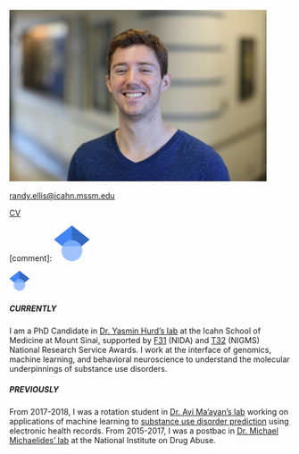 ![Randy Ellis, 2018](headshot_scaled8percent.jpg)

randy.ellis@icahn.mssm.edu

[CV](https://randalljellis.github.io/incomplete_CV.pdf) 

[comment]: [![Google Scholar](64px-Google_Scholar_logo.svg.png "Google Scholar")](https://scholar.google.com/citations?user=LwXbZDcAAAAJ&hl=en)

<a href="https://scholar.google.com/citations?user=LwXbZDcAAAAJ&hl=en"><img src="64px-Google_Scholar_logo.svg.png" width="36"></a>




##### CURRENTLY
I am a PhD Candidate in [Dr. Yasmin Hurd’s lab](http://labs.neuroscience.mssm.edu/project/hurd-lab/) at the Icahn School of Medicine at Mount Sinai, supported by [F31](https://researchtraining.nih.gov/programs/fellowships/f31) (NIDA) and [T32](https://researchtraining.nih.gov/programs/training-grants/t32) (NIGMS) National Research Service Awards. I work at the interface of genomics, machine learning, and behavioral neuroscience to understand the molecular underpinnings of substance use disorders. 

##### PREVIOUSLY 
From 2017-2018, I was a rotation student in [Dr. Avi Ma’ayan’s lab](https://labs.icahn.mssm.edu/maayanlab/) working on applications of machine learning to [substance use disorder prediction](https://biodatamining.biomedcentral.com/articles/10.1186/s13040-019-0193-0) using electronic health records. From 2015-2017, I was a postbac in [Dr. Michael Michaelides’ lab](http://www.michaelideslab.org/) at the National Institute on Drug Abuse. 
